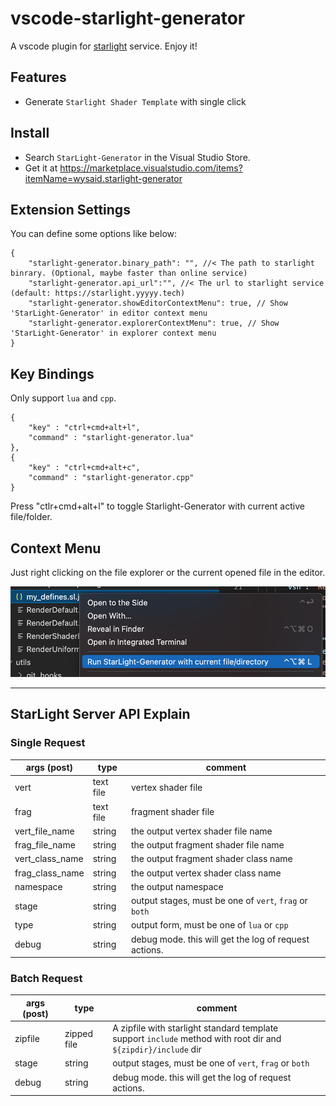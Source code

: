 # vscode-starlight-generator

A vscode plugin for [starlight](https://starlight.yyyyy.tech) service. Enjoy it!

## Features

- Generate `Starlight Shader Template` with single click

## Install

- Search `StarLight-Generator` in the Visual Studio Store.
- Get it at <https://marketplace.visualstudio.com/items?itemName=wysaid.starlight-generator>

## Extension Settings

You can define some options like below:

```jsonc
{
    "starlight-generator.binary_path": "", //< The path to starlight binrary. (Optional, maybe faster than online service)
    "starlight-generator.api_url":"", //< The url to starlight service (default: https://starlight.yyyyy.tech)
    "starlight-generator.showEditorContextMenu": true, // Show 'StarLight-Generator' in editor context menu
    "starlight-generator.explorerContextMenu": true, // Show 'StarLight-Generator' in explorer context menu
}
```

## Key Bindings

Only support `lua` and `cpp`.

```jsonc
{
    "key" : "ctrl+cmd+alt+l",
    "command" : "starlight-generator.lua"
},
{
    "key" : "ctrl+cmd+alt+c",
    "command" : "starlight-generator.cpp"
}
```

Press "ctlr+cmd+alt+l" to toggle Starlight-Generator with current active file/folder.

## Context Menu

Just right clicking on the file explorer or the current opened file in the editor.

![](images/scr_shot_context_menu.png)

---

## StarLight Server API Explain

### Single Request

| args (post)     | type      | comment                                                |
| --------------- | --------- | ------------------------------------------------------ |
| vert            | text file | vertex shader file                                     |
| frag            | text file | fragment shader file                                   |
| vert_file_name  | string    | the output vertex shader file name                     |
| frag_file_name  | string    | the output fragment shader file name                   |
| vert_class_name | string    | the output fragment shader class name                  |
| frag_class_name | string    | the output vertex shader class name                    |
| namespace       | string    | the output namespace                                   |
| stage           | string    | output stages, must be one of `vert`, `frag` or `both` |
| type            | string    | output form, must be one of `lua` or `cpp`             |
| debug           | string    | debug mode. this will get the log of request actions.  |

### Batch Request

| args (post) | type        | comment                                                                                                           |
| ----------- | ----------- | ----------------------------------------------------------------------------------------------------------------- |
| zipfile     | zipped file | A zipfile with starlight standard template <br>support `include` method with root dir and `${zipdir}/include` dir |
| stage       | string      | output stages, must be one of `vert`, `frag` or `both`                                                            |
| debug       | string      | debug mode. this will get the log of request actions.                                                             |
